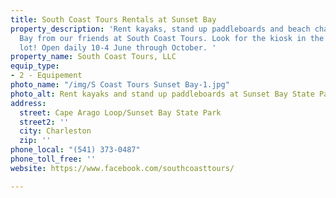 ```yaml
---
title: South Coast Tours Rentals at Sunset Bay
property_description: 'Rent kayaks, stand up paddleboards and beach chairs at Sunset
  Bay from our friends at South Coast Tours. Look for the kiosk in the south parking
  lot! Open daily 10-4 June through October. '
property_name: South Coast Tours, LLC
equip_type:
- 2 - Equipement
photo_name: "/img/S Coast Tours Sunset Bay-1.jpg"
photo_alt: Rent kayaks and stand up paddleboards at Sunset Bay State Park
address:
  street: Cape Arago Loop/Sunset Bay State Park
  street2: ''
  city: Charleston
  zip: ''
phone_local: "(541) 373-0487"
phone_toll_free: ''
website: https://www.facebook.com/southcoasttours/

---
```

